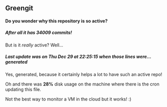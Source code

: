 ## Greengit

#### Do you wonder why this repository is so active?

##### After all it has 34009 commits!

But is it *really* active? Well...

##### Last update was on Thu Dec 29 at 22:25:15 when those lines were... generated

Yes, generated, because it certainly helps a lot to have such an active repo!

Oh and there was **28%** disk usage on the machine
where there is the cron updating this file.

Not the best way to monitor a VM in the cloud but it works! :)
